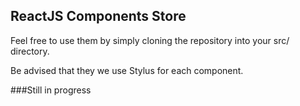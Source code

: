 ## ReactJS Components Store

Feel free to use them by simply cloning the repository into your src/ directory.

Be advised that they we use Stylus for each component.

###Still in progress 
